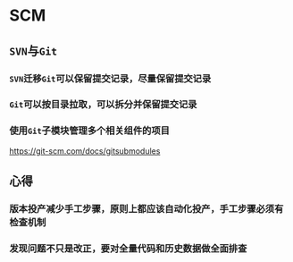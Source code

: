# SCM

## `SVN`与`Git`

### `SVN`迁移`Git`可以保留提交记录，尽量保留提交记录

### `Git`可以按目录拉取，可以拆分并保留提交记录

### 使用`Git`子模块管理多个相关组件的项目

https://git-scm.com/docs/gitsubmodules


## 心得

### 版本投产减少手工步骤，原则上都应该自动化投产，手工步骤必须有检查机制

### 发现问题不只是改正，要对全量代码和历史数据做全面排查

